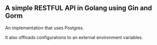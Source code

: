 ## A simple RESTFUL API in Golang using Gin and Gorm

An implementation that uses Postgres. 

It also offloads configurations to an external environment variables. 
